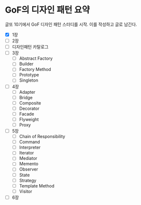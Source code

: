 # GoF의 디자인 패턴 요약

글또 10기에서 GoF 디자인 패턴 스터디를 시작. 이를 작성하고 글로 남긴다.

- [x] 1장
- [ ] 2장
- [ ] 디자인패턴 카탈로그
- [ ] 3장
    - [ ] Abstract Factory
    - [ ] Builder
    - [ ] Factory Method
    - [ ] Prototype
    - [ ] Singleton 
- [ ] 4장
    - [ ] Adapter
    - [ ] Bridge
    - [ ] Composite
    - [ ] Decorator
    - [ ] Facade
    - [ ] Flyweight
    - [ ] Proxy 
- [ ] 5장
    - [ ] Chain of Responsibility
    - [ ] Command
    - [ ] Interpreter
    - [ ] Iterator
    - [ ] Mediator
    - [ ] Memento
    - [ ] Observer
    - [ ] State
    - [ ] Strategy
    - [ ] Template Method
    - [ ] Visitor 
- [ ] 6장
